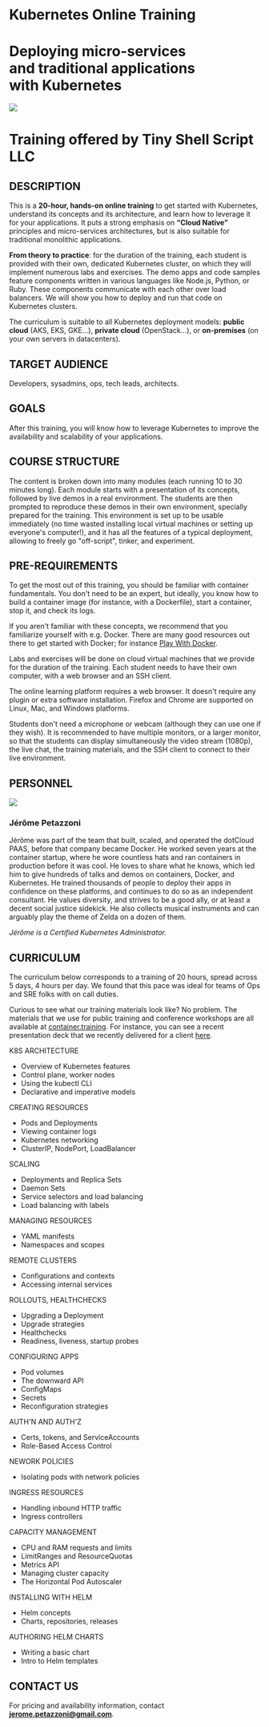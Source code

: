 # Kubernetes Online Training

# Deploying micro-services <br/> and traditional applications <br/> with Kubernetes

<img src="online.jpg" class="front" />

# Training offered by Tiny Shell Script LLC

<div class="pagebreak">
</div>

## DESCRIPTION

This is a **20-hour, hands-on online training** to get started with Kubernetes,
understand its concepts and its architecture, and learn how to leverage it
for your applications. It puts a strong emphasis on **“Cloud Native”** principles
and micro-services architectures, but is also suitable for traditional
monolithic applications.

**From theory to practice**: for the duration of the training, each student is
provided with their own, dedicated Kubernetes cluster, on which they
will implement numerous labs and exercises. The demo apps and code
samples feature components written in various languages like Node.js,
Python, or Ruby. These components communicate with each other over
load balancers. We will show you how to deploy and run that code
on Kubernetes clusters.

The curriculum is suitable to all Kubernetes deployment models:
**public cloud** (AKS, EKS, GKE…), **private cloud** (OpenStack…),
or **on-premises** (on your own servers in datacenters).

## TARGET AUDIENCE

Developers, sysadmins, ops, tech leads, architects.


## GOALS

After this training, you will know how to leverage Kubernetes to
improve the availability and scalability of your applications.


## COURSE STRUCTURE

The content is broken down into many modules (each running 10 to 30 minutes long).
Each module starts with a presentation of its concepts, followed by live demos
in a real environment. The students are then prompted to reproduce these demos
in their own environment, specially prepared for the training. This environment
is set up to be usable immediately (no time wasted installing local virtual
machines or setting up everyone's computer!), and it has all the features of
a typical deployment, allowing to freely go "off-script", tinker, and experiment.

<div class="pagebreak">
</div>

## PRE-REQUIREMENTS

To get the most out of this training, you should be familiar with container
fundamentals. You don't need to be an expert, but ideally, you know how to build
a container image (for instance, with a Dockerfile), start a container, stop it,
and check its logs.

If you aren't familiar with these concepts, we recommend that you familiarize
yourself with e.g. Docker. There are many good resources out there to get
started with Docker; for instance [Play With Docker](https://training.play-with-docker.com/beginner-linux/).

Labs and exercises will be done on cloud virtual machines that we provide
for the duration of the training. Each student needs to have their own
computer, with a web browser and an SSH client.

The online learning platform requires a web browser. It doesn't require any
plugin or extra software installation. Firefox and Chrome are supported
on Linux, Mac, and Windows platforms.

Students don't need a microphone or webcam (although they can use one
if they wish). It is recommended to have multiple monitors, or a larger
monitor, so that the students can display simultaneously the video
stream (1080p), the live chat, the training materials, and the SSH client
to connect to their live environment.

<!--
*For private training sessions: it is necessary that the network
connectivity at the training venue allows outbound TCP connections
on arbitrary ports; not just 22/80/443.*
-->


## PERSONNEL

<img src="jerome.jpg" class="mugshot" />

### Jérôme Petazzoni

Jérôme was part of the team that built, scaled, and operated the dotCloud PAAS, before that company became Docker. He worked seven years at the container startup, where he wore countless hats and ran containers in production before it was cool. He loves to share what he knows, which led him to give hundreds of talks and demos on containers, Docker, and Kubernetes. He trained thousands of people to deploy their apps in confidence on these platforms, and continues to do so as an independent consultant. He values diversity, and strives to be a good ally, or at least a decent social justice sidekick. He also collects musical instruments and can arguably play the theme of Zelda on a dozen of them.

*Jérôme is a Certified Kubernetes Administrator.*

<div class="pagebreak">
</div>

## CURRICULUM

The curriculum below corresponds to a training of 20 hours, spread across
5 days, 4 hours per day. We found that this pace was ideal
for teams of Ops and SRE folks with on call duties.

Curious to see what our training materials look like?
No problem. The materials that we use for public training
and conference workshops are all available at
[container.training](https://container.training/).
For instance, you can see a recent presentation deck
that we recently delivered for a client [here](https://2021-09-zos.container.training).

<div class="curriculum" markdown="1">
<div markdown="1">

K8S ARCHITECTURE

- Overview of Kubernetes features
- Control plane, worker nodes
- Using the kubectl CLI
- Declarative and imperative models

CREATING RESOURCES

- Pods and Deployments
- Viewing container logs
- Kubernetes networking
- ClusterIP, NodePort, LoadBalancer

SCALING

- Deployments and Replica Sets
- Daemon Sets
- Service selectors and load balancing
- Load balancing with labels

MANAGING RESOURCES

- YAML manifests
- Namespaces and scopes

REMOTE CLUSTERS

- Configurations and contexts
- Accessing internal services

ROLLOUTS, HEALTHCHECKS

- Upgrading a Deployment
- Upgrade strategies
- Healthchecks
- Readiness, liveness, startup probes

CONFIGURING APPS

- Pod volumes
- The downward API
- ConfigMaps
- Secrets
- Reconfiguration strategies

AUTH'N AND AUTH'Z

- Certs, tokens, and ServiceAccounts
- Role-Based Access Control

NEWORK POLICIES

- Isolating pods with network policies

INGRESS RESOURCES

- Handling inbound HTTP traffic
- Ingress controllers

CAPACITY MANAGEMENT

- CPU and RAM requests and limits
- LimitRanges and ResourceQuotas
- Metrics API
- Managing cluster capacity
- The Horizontal Pod Autoscaler

INSTALLING WITH HELM

- Helm concepts
- Charts, repositories, releases

AUTHORING HELM CHARTS

- Writing a basic chart
- Intro to Helm templates

</div>
</div>

## CONTACT US

For pricing and availability information, contact
**[jerome.petazzoni@gmail.com](mailto:jerome.petazzoni@gmail.com)**.

